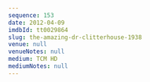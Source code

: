 ```yaml
---
sequence: 153
date: 2012-04-09
imdbId: tt0029864
slug: the-amazing-dr-clitterhouse-1938
venue: null
venueNotes: null
medium: TCM HD
mediumNotes: null
---
```

